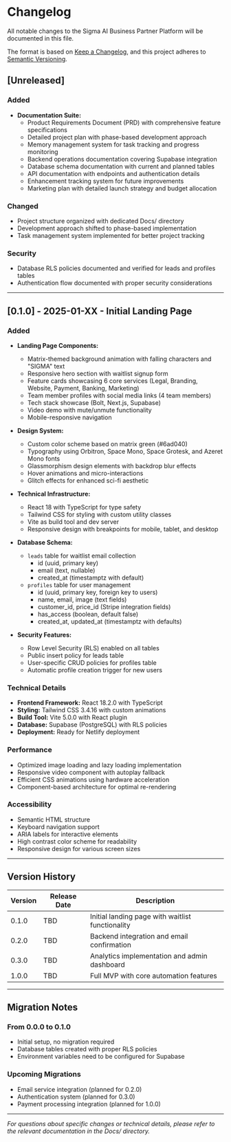 # Changelog

All notable changes to the Sigma AI Business Partner Platform will be documented in this file.

The format is based on [Keep a Changelog](https://keepachangelog.com/en/1.0.0/),
and this project adheres to [Semantic Versioning](https://semver.org/spec/v2.0.0.html).

## [Unreleased]

### Added
- **Documentation Suite:**
  - Product Requirements Document (PRD) with comprehensive feature specifications
  - Detailed project plan with phase-based development approach
  - Memory management system for task tracking and progress monitoring
  - Backend operations documentation covering Supabase integration
  - Database schema documentation with current and planned tables
  - API documentation with endpoints and authentication details
  - Enhancement tracking system for future improvements
  - Marketing plan with detailed launch strategy and budget allocation

### Changed
- Project structure organized with dedicated Docs/ directory
- Development approach shifted to phase-based implementation
- Task management system implemented for better project tracking

### Security
- Database RLS policies documented and verified for leads and profiles tables
- Authentication flow documented with proper security considerations

---

## [0.1.0] - 2025-01-XX - Initial Landing Page

### Added
- **Landing Page Components:**
  - Matrix-themed background animation with falling characters and "SIGMA" text
  - Responsive hero section with waitlist signup form
  - Feature cards showcasing 6 core services (Legal, Branding, Website, Payment, Banking, Marketing)
  - Team member profiles with social media links (4 team members)
  - Tech stack showcase (Bolt, Next.js, Supabase)
  - Video demo with mute/unmute functionality
  - Mobile-responsive navigation

- **Design System:**
  - Custom color scheme based on matrix green (#6ad040)
  - Typography using Orbitron, Space Mono, Space Grotesk, and Azeret Mono fonts
  - Glassmorphism design elements with backdrop blur effects
  - Hover animations and micro-interactions
  - Glitch effects for enhanced sci-fi aesthetic

- **Technical Infrastructure:**
  - React 18 with TypeScript for type safety
  - Tailwind CSS for styling with custom utility classes
  - Vite as build tool and dev server
  - Responsive design with breakpoints for mobile, tablet, and desktop

- **Database Schema:**
  - `leads` table for waitlist email collection
    - id (uuid, primary key)
    - email (text, nullable)
    - created_at (timestamptz with default)
  - `profiles` table for user management
    - id (uuid, primary key, foreign key to users)
    - name, email, image (text fields)
    - customer_id, price_id (Stripe integration fields)
    - has_access (boolean, default false)
    - created_at, updated_at (timestamptz with defaults)

- **Security Features:**
  - Row Level Security (RLS) enabled on all tables
  - Public insert policy for leads table
  - User-specific CRUD policies for profiles table
  - Automatic profile creation trigger for new users

### Technical Details
- **Frontend Framework:** React 18.2.0 with TypeScript
- **Styling:** Tailwind CSS 3.4.16 with custom animations
- **Build Tool:** Vite 5.0.0 with React plugin
- **Database:** Supabase (PostgreSQL) with RLS policies
- **Deployment:** Ready for Netlify deployment

### Performance
- Optimized image loading and lazy loading implementation
- Responsive video component with autoplay fallback
- Efficient CSS animations using hardware acceleration
- Component-based architecture for optimal re-rendering

### Accessibility
- Semantic HTML structure
- Keyboard navigation support
- ARIA labels for interactive elements
- High contrast color scheme for readability
- Responsive design for various screen sizes

---

## Version History

| Version | Release Date | Description |
|---------|-------------|-------------|
| 0.1.0 | TBD | Initial landing page with waitlist functionality |
| 0.2.0 | TBD | Backend integration and email confirmation |
| 0.3.0 | TBD | Analytics implementation and admin dashboard |
| 1.0.0 | TBD | Full MVP with core automation features |

---

## Migration Notes

### From 0.0.0 to 0.1.0
- Initial setup, no migration required
- Database tables created with proper RLS policies
- Environment variables need to be configured for Supabase

### Upcoming Migrations
- Email service integration (planned for 0.2.0)
- Authentication system (planned for 0.3.0)
- Payment processing integration (planned for 1.0.0)

---

*For questions about specific changes or technical details, please refer to the relevant documentation in the Docs/ directory.*